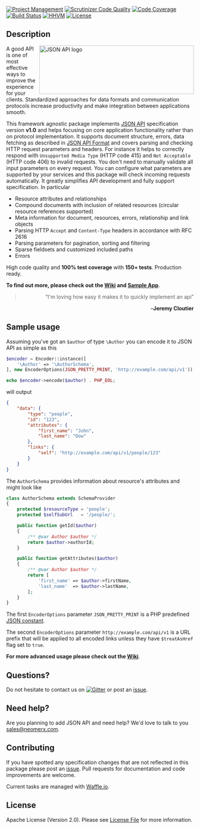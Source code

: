 [![Project Management](https://img.shields.io/badge/project-management-blue.svg)](https://waffle.io/neomerx/json-api)
[![Scrutinizer Code Quality](https://scrutinizer-ci.com/g/neomerx/json-api/badges/quality-score.png?b=master)](https://scrutinizer-ci.com/g/neomerx/json-api/?branch=master)
[![Code Coverage](https://scrutinizer-ci.com/g/neomerx/json-api/badges/coverage.png?b=master)](https://scrutinizer-ci.com/g/neomerx/json-api/?branch=master)
[![Build Status](https://travis-ci.org/neomerx/json-api.svg?branch=master)](https://travis-ci.org/neomerx/json-api)
[![HHVM](https://img.shields.io/hhvm/neomerx/json-api.svg)](https://travis-ci.org/neomerx/json-api)
[![License](https://img.shields.io/packagist/l/neomerx/json-api.svg)](https://packagist.org/packages/neomerx/json-api)

## Description

<a href="http://jsonapi.org/" target="_blank"><img src="http://jsonapi.org/images/jsonapi.png" alt="JSON API logo" title="JSON API" align="right" width="415" height="130" /></a>

A good API is one of most effective ways to improve the experience for your clients. Standardized approaches for data formats and communication protocols increase productivity and make integration between applications smooth.

This framework agnostic package implements [JSON API](http://jsonapi.org/) specification version **v1.0** and helps focusing on core application functionality rather than on protocol implementation. It supports document structure, errors, data fetching as described in [JSON API Format](http://jsonapi.org/format/) and covers parsing and checking HTTP request parameters and headers. For instance it helps to correctly respond with ```Unsupported Media Type``` (HTTP code 415) and ```Not Acceptable``` (HTTP code 406) to invalid requests. You don't need to manually validate all input parameters on every request. You can configure what parameters are supported by your services and this package will check incoming requests automatically. It greatly simplifies API development and fully support specification. In particular

* Resource attributes and relationships
* Compound documents with inclusion of related resources (circular resource references supported)
* Meta information for document, resources, errors, relationship and link objects
* Parsing HTTP ```Accept``` and ```Content-Type``` headers in accordance with RFC 2616
* Parsing parameters for pagination, sorting and filtering
* Sparse fieldsets and customized included paths
* Errors

High code quality and **100% test coverage** with **150+ tests**. Production ready.

**To find out more, please check out the [Wiki](https://github.com/neomerx/json-api/wiki) and [Sample App](/sample)**.

<blockquote align="right">
    &ldquo;I'm loving how easy it makes it to quickly implement an api&rdquo;
</blockquote>
<p align="right">&ndash;<strong>Jeremy Cloutier</strong></p>

## Sample usage

Assuming you've got an ```$author``` of type ```\Author``` you can encode it to JSON API as simple as this

```php
$encoder = Encoder::instance([
    '\Author' => '\AuthorSchema',
], new EncoderOptions(JSON_PRETTY_PRINT, 'http://example.com/api/v1'));

echo $encoder->encode($author) . PHP_EOL;
```

will output

```json
{
    "data": {
        "type": "people",
        "id": "123",
        "attributes": {
            "first_name": "John",
            "last_name": "Dow"
        },
        "links": {
            "self": "http://example.com/api/v1/people/123"
        }
    }
}
```

The ```AuthorSchema``` provides information about resource's attributes and might look like

```php
class AuthorSchema extends SchemaProvider
{
    protected $resourceType = 'people';
    protected $selfSubUrl   = '/people/';

    public function getId($author)
    {
        /** @var Author $author */
        return $author->authorId;
    }

    public function getAttributes($author)
    {
        /** @var Author $author */
        return [
            'first_name' => $author->firstName,
            'last_name'  => $author->lastName,
        ];
    }
}
```

The first ```EncoderOptions``` parameter ```JSON_PRETTY_PRINT``` is a PHP predefined [JSON constant](http://php.net/manual/en/json.constants.php).

The second ```EncoderOptions``` parameter ```http://example.com/api/v1``` is a URL prefix that will be applied to all encoded links unless they have ```$treatAsHref``` flag set to ```true```.

**For more advanced usage please check out the [Wiki](https://github.com/neomerx/json-api/wiki)**.

## Questions?

Do not hesitate to contact us on [![Gitter](https://badges.gitter.im/Join%20Chat.svg)](https://gitter.im/neomerx/json-api) or post an [issue](https://github.com/neomerx/json-api/issues).

## Need help?

Are you planning to add JSON API and need help? We'd love to talk to you [sales@neomerx.com](mailto:sales@neomerx.com).

## Contributing

If you have spotted any specification changes that are not reflected in this package please post an [issue](https://github.com/neomerx/json-api/issues). Pull requests for documentation and code improvements are welcome.

Current tasks are managed with [Waffle.io](https://waffle.io/neomerx/json-api).

## License

Apache License (Version 2.0). Please see [License File](LICENSE) for more information.
